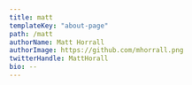 ```yaml
---
title: matt
templateKey: "about-page"
path: /matt
authorName: Matt Horrall
authorImage: https://github.com/mhorrall.png
twitterHandle: MattHorall
bio: --
---
```


